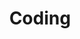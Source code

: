 ---
title: "Coding"
layout: category
permalink: /categories/coding/
author_profile: true
sidebar_main: ture
classes: wide
---
